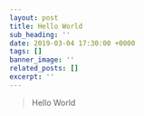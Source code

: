 ```yaml
---
layout: post
title: Hello World
sub_heading: ''
date: 2019-03-04 17:30:00 +0000
tags: []
banner_image: ''
related_posts: []
excerpt: ''
---
```

> Hello World